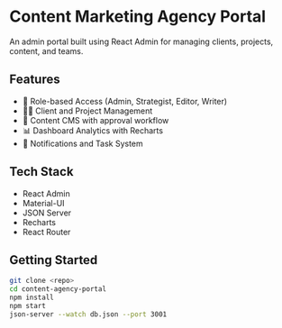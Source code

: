 # Content Marketing Agency Portal

An admin portal built using React Admin for managing clients, projects, content, and teams.

## Features

- 🔐 Role-based Access (Admin, Strategist, Editor, Writer)
- 🧑‍💼 Client and Project Management
- 📝 Content CMS with approval workflow
- 📊 Dashboard Analytics with Recharts
- 🔔 Notifications and Task System

## Tech Stack

- React Admin
- Material-UI
- JSON Server
- Recharts
- React Router

## Getting Started

```bash
git clone <repo>
cd content-agency-portal
npm install
npm start
json-server --watch db.json --port 3001
